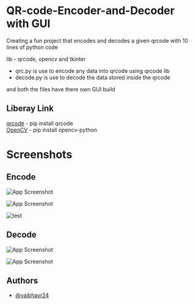 # QR-code-Encoder-and-Decoder with GUI

Creating a fun project that encodes and decodes a given qrcode with 10 lines of python code

lib - 
qrcode, opencv and tkinter

* qrc.py is use to encode any data into qrcode using qrcode lib           
* decode.py is use to decode the data stored inside the qrcode

and both the files have there own GUI build 

## Liberay Link
[qrcode](https://pypi.org/project/qrcode/) - pip install qrcode                                               
[OpenCV](https://pypi.org/project/opencv-python/) - pip install opencv-python


# Screenshots
## Encode
![App Screenshot](https://user-images.githubusercontent.com/73458444/138125675-06eecc27-4440-405b-a1db-395deefb27d2.png)

![App Screenshot](https://user-images.githubusercontent.com/73458444/138125730-4117a121-461c-484d-b65c-f3893c6356b2.png)


![test](https://user-images.githubusercontent.com/73458444/138125853-7eb16791-d844-421e-bd93-622e0a11f4dc.jpg)

## Decode

![App Screenshot](https://user-images.githubusercontent.com/73458444/138125767-c6ca7312-a26d-4bd9-a24b-5a9e7f0c75a5.png)  

![App Screenshot](https://user-images.githubusercontent.com/73458444/138125812-097bb37f-9dee-4871-a38f-f13b47c82a22.png)

## Authors

- [@vaibhavr24](https://github.com/vaibhavr24)

  

